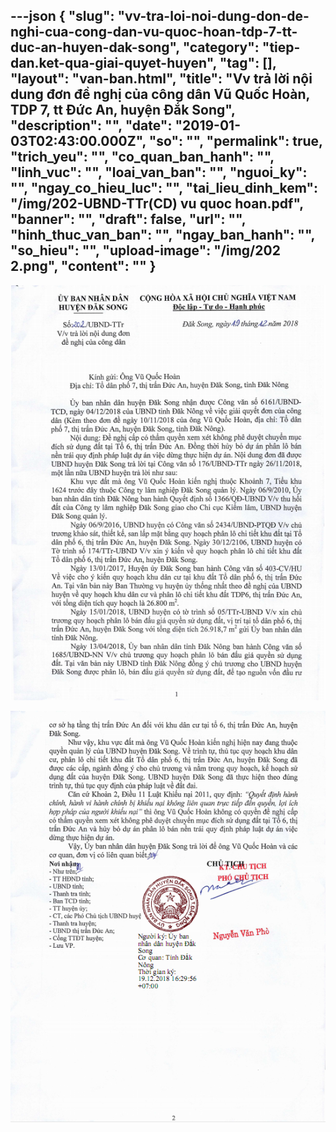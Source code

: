 ---json
{
    "slug": "vv-tra-loi-noi-dung-don-de-nghi-cua-cong-dan-vu-quoc-hoan-tdp-7-tt-duc-an-huyen-dak-song",
    "category": "tiep-dan.ket-qua-giai-quyet-huyen",
    "tag": [],
    "layout": "van-ban.html",
    "title": "Vv trả lời nội dung đơn đề nghị của công dân Vũ Quốc Hoàn, TDP 7, tt Đức An, huyện Đắk Song",
    "description": "",
    "date": "2019-01-03T02:43:00.000Z",
    "so": "",
    "permalink": true,
    "trich_yeu": "",
    "co_quan_ban_hanh": "",
    "linh_vuc": "",
    "loai_van_ban": "",
    "nguoi_ky": "",
    "ngay_co_hieu_luc": "",
    "tai_lieu_dinh_kem": "/img/202-UBND-TTr(CD) vu quoc hoan.pdf",
    "banner": "",
    "draft": false,
    "url": "",
    "hinh_thuc_van_ban": "",
    "ngay_ban_hanh": "",
    "so_hieu": "",
    "upload-image": "/img/202 2.png",
    "__content__": ""
}
---
<p><img alt="" src="/img/202 1.png" /></p>

<p><img alt="" src="/img/202 2.png" /></p>
